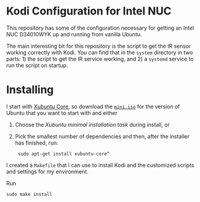Kodi Configuration for Intel NUC
================================

This repository has some of the configuration necessary for getting an Intel
NUC D34010WYK up and running from vanilla Ubuntu.

The main interesting bit for this repository is the script to get the IR sensor
working correctly with Kodi. You can find that in the `system` directory in two
parts: 1) the script to get the IR service working, and 2) a `systemd` service
to run the script on startup.

Installing
==========

I start with [Xubuntu Core][xubuntu-core], so download the [`mini.iso`][mini-iso]
for the version of Ubuntu that you want to start with and either

1. Choose the *Xubuntu minimal installation task* during install, or
2. Pick the smallest number of dependencies and then, after the installer has
   finished, run:

        sudo apt-get install xubuntu-core^

I created a `Makefile` that I can use to install Kodi and the customized
scripts and settings for my environment.

Run

    sudo make install

[xubuntu-core]: http://xubuntu.org/news/introducing-xubuntu-core/ "Xubuntu Core"
[mini-iso]: https://help.ubuntu.com/community/Installation/MinimalCD "Ubuntu Minimal CD"
